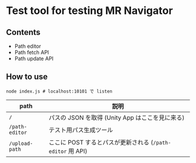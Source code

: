 # Test tool for testing MR Navigator

## Contents

* Path editor
* Path fetch API
* Path update API

## How to use

```
node index.js # localhost:10101 で listen
```

| path | 説明 |
| ---- | ---- |
| `/` | パスの JSON を取得 (Unity App はここを見に来る) |
| `/path-editor` | テスト用パス生成ツール |
| `/upload-path` | ここに POST するとパスが更新される (`/path-editor` 用 API) |
